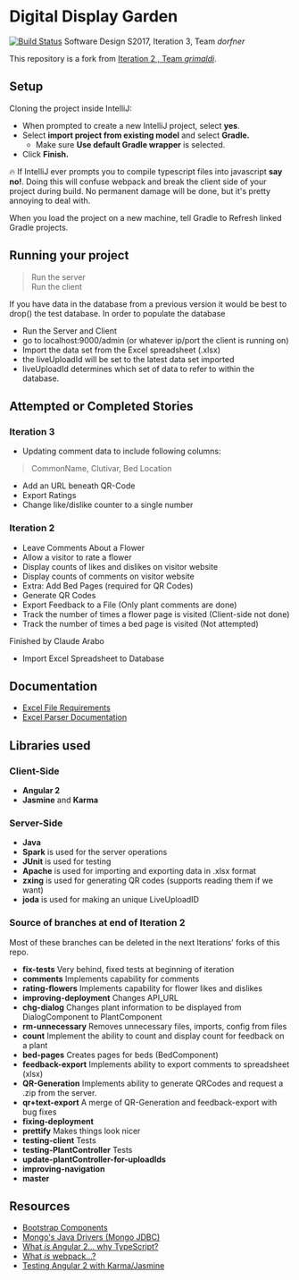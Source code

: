 # Digital Display Garden
[![Build Status](https://travis-ci.org/UMM-CSci-3601-S17/digital-display-garden-iteration-3-dorfner.svg?branch=master)](https://travis-ci.org/UMM-CSci-3601-S17/digital-display-garden-iteration-3-dorfner)
Software Design S2017, Iteration 3, Team _dorfner_ 

This repository is a fork from [Iteration 2 , Team _grimaldi_](ttps://travis-ci.org/UMM-CSci-3601-S17/digital-display-garden-iteration-2-grimaldi).

## Setup

Cloning the project inside IntelliJ:

- When prompted to create a new IntelliJ project, select **yes**.
- Select **import project from existing model** and select **Gradle.**
  - Make sure **Use default Gradle wrapper** is selected.
- Click **Finish.**

:fire: If IntelliJ ever prompts you to compile typescript files into
javascript **say no!**. Doing this will confuse webpack and break the client
side of your project during build. No permanent damage will be done, but it's
pretty annoying to deal with.

When you load the project on a new machine, tell Gradle to Refresh linked Gradle projects.

## Running your project
> Run the server  
> Run the client  

If you have data in the database from a previous version it would be
best to drop() the test database.
In order to populate the database
* Run the Server and Client
* go to localhost:9000/admin (or whatever ip/port the client is running on)
* Import the data set from the Excel spreadsheet (.xlsx)
* the liveUploadId will be set to the latest data set imported
* liveUploadId determines which set of data to refer to within the database.

## Attempted or Completed Stories
### Iteration 3
* Updating comment data to include following columns:
>CommonName,
>Clutivar,
>Bed Location
* Add an URL beneath QR-Code
* Export Ratings
* Change like/dislike counter to a single number
### Iteration 2
* Leave Comments About a Flower
* Allow a visitor to rate a flower
* Display counts of likes and dislikes on visitor website
* Display counts of comments on visitor website
* Extra: Add Bed Pages (required for QR Codes)
* Generate QR Codes
* Export Feedback to a File (Only plant comments are done)
* Track the number of times a flower page is visited (Client-side not done)
* Track the number of times a bed page is visited (Not attempted)

Finished by Claude Arabo
* Import Excel Spreadsheet to Database

## Documentation
* [Excel File Requirements](Documentation/ExcelFileRequirements.md)  
* [Excel Parser Documentation](Documentation/ExcelParser.md) 



## Libraries used
### Client-Side
* **Angular 2**
* **Jasmine** and **Karma** 

### Server-Side
* **Java** 
* **Spark** is used for the server operations
* **JUnit** is used for testing
* **Apache** is used for importing and exporting data in .xlsx format
* **zxing** is used for generating QR codes (supports reading them if we want) 
* **joda** is used for making an unique LiveUploadID

### Source of branches at end of Iteration 2 

Most of these branches can be deleted in the next Iterations' forks of this repo.

* **fix-tests** Very behind, fixed tests at beginning of iteration
* **comments** Implements capability for comments
* **rating-flowers** Implements capability for flower likes and dislikes
* **improving-deployment** Changes API_URL
* **chg-dialog** Changes plant information to be displayed from DialogComponent to PlantComponent
* **rm-unnecessary** Removes unnecessary files, imports, config from files
* **count** Implement the ability to count and display count for feedback on a plant
* **bed-pages** Creates pages for beds (BedComponent)
* **feedback-export** Implements ability to export comments to spreadsheet (xlsx)
* **QR-Generation** Implements ability to generate QRCodes and request a .zip from the server.
* **qr+text-export** A merge of QR-Generation and feedback-export with bug fixes  
* **fixing-deployment**
* **prettify** Makes things look nicer
* **testing-client** Tests
* **testing-PlantController** Tests
* **update-plantController-for-uploadIds**
* **improving-navigation**
* **master**

## Resources

- [Bootstrap Components][bootstrap]
- [Mongo's Java Drivers (Mongo JDBC)][mongo-jdbc]
- [What _is_ Angular 2... why TypeScript?][angular-2]
- [What _is_ webpack...?][whats-webpack]
- [Testing Angular 2 with Karma/Jasmine][angular2-karma-jasmine]

[angular-2]: https://www.infoq.com/articles/Angular2-TypeScript-High-Level-Overview
[angular2-karma-jasmine]: http://twofuckingdevelopers.com/2016/01/testing-angular-2-with-karma-and-jasmine/
[labtasks]: LABTASKS.md
[travis]: https://travis-ci.org/
[whats-webpack]: https://webpack.github.io/docs/what-is-webpack.html
[bootstrap]: https://getbootstrap.com/components/ 
[mongo-jdbc]: https://docs.mongodb.com/ecosystem/drivers/java/ 
